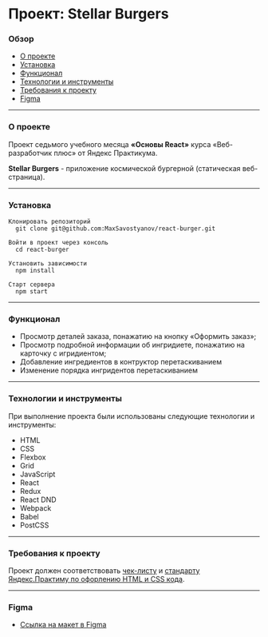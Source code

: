 # Проект: Stellar Burgers

### Обзор
* [О проекте](#о-проекте)
* [Установка](#установка)
* [Функционал](#функционал)
* [Технологии и инструменты](#технологии-и-инструменты)
* [Требования к проекту](#требования-к-проекту)
* [Figma](#figma)
---
### О проекте

Проект седьмого учебного месяца **«Основы React»** курса «Веб-разработчик плюс» от Яндекс Практикума.

**Stellar Burgers** - приложение космической бургерной (статическая веб-страница).

---
### Установка
```
Клонировать репозиторий
  git clone git@github.com:MaxSavostyanov/react-burger.git

Войти в проект через консоль
  cd react-burger

Установить зависимости
  npm install

Старт сервера
  npm start
```
---
### Функционал
- Просмотр деталей заказа, понажатию на кнопку «Оформить заказ»;
- Просмотр подробной информации об ингридиете, понажатию на карточку с игридиентом;
- Добавление ингредиентов в контруктор перетаскиванием
- Изменение порядка ингридентов перетаскиванием

---
### Технологии и инструменты

При выполнение проекта были использованы следующие технологии и инструменты:
- HTML
- CSS
- Flexbox
- Grid
- JavaScript
- React
- Redux
- React DND 
- Webpack
- Babel
- PostCSS
---
### Требования к проекту

Проект должен соответствовать [чек-листу](https://code.s3.yandex.net/web-plus/checklists/checklist_pdf/checklist_8.pdf) и [стандарту Яндекс.Практиму по офорлению HTML и CSS кода](https://code.s3.yandex.net/web-developer/static/design-rules/index.html).

---
### Figma

* [Ссылка на макет в Figma](https://www.figma.com/file/ocw9a6hNGeAejl4F3G9fp8/React-_-Проектные-задачи-(3-месяца)_external_link?node-id=20%3A158&t=Lh4G5GBZRw7l0j0u-0)
